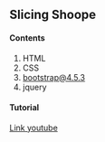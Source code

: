## Slicing Shoope

#### Contents

1. HTML
2. CSS
3. bootstrap@4.5.3
4. jquery

#### Tutorial

[Link youtube](https://www.youtube.com/playlist?list=PL0z4dOSIbQ_y7QA2UyOE1iAF_vlR86CXZ)
